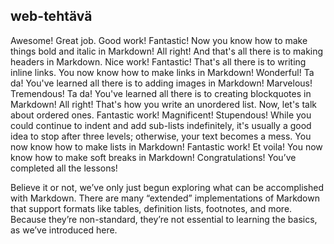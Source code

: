 ## <Simo Heinonen> web-tehtävä
Awesome! Great job.
Good work!
Fantastic!
Now you know how to make things bold and italic in Markdown!
All right!
And that's all there is to making headers in Markdown.
Nice work!
Fantastic!
That's all there is to writing inline links.
You now know how to make links in Markdown!
Wonderful!
Ta da! You've learned all there is to adding images in Markdown!
Marvelous!
Tremendous!
Ta da! You've learned all there is to creating blockquotes in Markdown!
All right! That's how you write an unordered list. Now, let's talk about ordered ones.
Fantastic work!
Magnificent!
Stupendous! While you could continue to indent and add sub-lists indefinitely, it's usually a good idea to stop after three levels; otherwise, your text becomes a mess.
You now know how to make lists in Markdown!
Fantastic work!
Et voila! You now know how to make soft breaks in Markdown!
Congratulations!
You’ve completed all the lessons!

Believe it or not, we’ve only just begun exploring what can be accomplished with Markdown. There are many “extended” implementations of Markdown that support formats like tables, definition lists, footnotes, and more. Because they’re non-standard, they’re not essential to learning the basics, as we’ve introduced here.